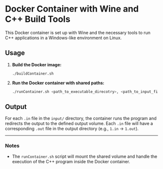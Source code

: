 # Docker Container with Wine and C++ Build Tools

This Docker container is set up with Wine and the necessary tools to run C++ applications in a Windows-like environment on Linux.

## Usage

1. **Build the Docker image:**

   ```bash
   ./buildContainer.sh
   ```

2. **Run the Docker container with shared paths:**

   ```bash
   ./runContainer.sh <path_to_executable_direcotry>, <path_to_input_files_directory>, <path_to_output_directory> 
   ```

## Output

For each `.in` file in the `input/` directory, the container runs the program and redirects the output to the defined output volume.
Each `.in` file will have a corresponding `.out` file in the output directory (e.g., `1.in` → `1.out`).

---

### Notes

- The `runContainer.sh` script will mount the shared volume and handle the execution of the C++ program inside the Docker container.
